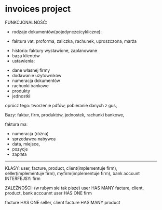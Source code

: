 # invoices project

FUNKCJONALNOŚĆ:

* rodzaje dokumentów(pojedyncze/cykliczne):
- faktura vat, proforma, zaliczka, rachunek, uproszczona, marża
* historia: faktury wystawione, zaplanowane
* baza klientów
* ustawienia:
- dane własnej firmy
- dodawanie użytowników 
- numeracja dokumentów
- rachunki bankowe
- produkty
- jednostki

oprócz tego:
tworzenie pdfów, pobieranie danych z gus, 


Bazy: faktur, firm, produktów, jednostek, rachunki bankowe, 

faktura ma: 
- numeracja (różna)
- sprzedawca nabywca 
- data, miejsce, 
- pozycje
- zapłata
-----------------------------------------------
KLASY:
user, facture, product, client(implementuje firm), seller(implementuje firm), myfirm(implementuje firm), bank account
INTERFEJSY:
firm

ZALEŻNOŚCI: (w rubym sie tak pisze)
user HAS MANY facture, client, product, bank accounnt
user HAS ONE firm

facture HAS ONE seller, client
facture HAS MANY product